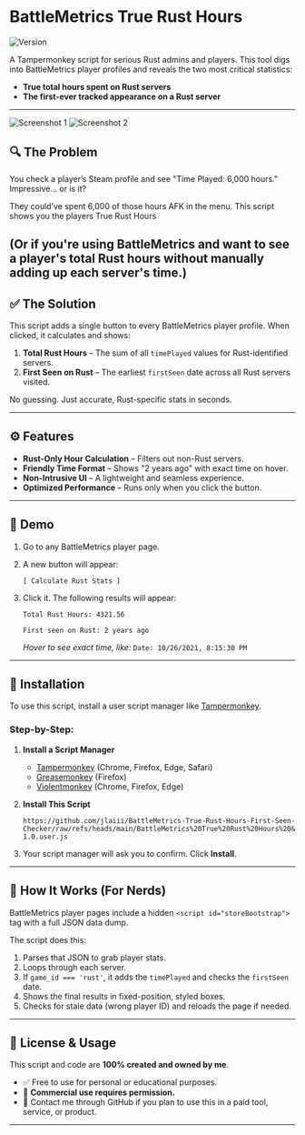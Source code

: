 # BattleMetrics True Rust Hours

![Version](https://img.shields.io/badge/version-1.0-blue.svg)

A Tampermonkey script for serious Rust admins and players. This tool digs into BattleMetrics player profiles and reveals the two most critical statistics:

- **True total hours spent on Rust servers**
- **The first-ever tracked appearance on a Rust server**

---

![Screenshot 1](https://i.imgur.com/kFekEq1.png)
![Screenshot 2](https://i.imgur.com/kFekEq1.png)

## 🔍 The Problem

You check a player’s Steam profile and see "Time Played: 6,000 hours." Impressive... or is it?

They could’ve spent 6,000 of those hours AFK in the menu. This script shows you the players True Rust Hours

(Or if you're using BattleMetrics and want to see a player's total Rust hours without manually adding up each server's time.)
---

## ✅ The Solution

This script adds a single button to every BattleMetrics player profile. When clicked, it calculates and shows:

1. **Total Rust Hours** – The sum of all `timePlayed` values for Rust-identified servers.
2. **First Seen on Rust** – The earliest `firstSeen` date across all Rust servers visited.

No guessing. Just accurate, Rust-specific stats in seconds.

---

## ⚙️ Features

- **Rust-Only Hour Calculation** – Filters out non-Rust servers.
- **Friendly Time Format** – Shows "2 years ago" with exact time on hover.
- **Non-Intrusive UI** – A lightweight and seamless experience.
- **Optimized Performance** – Runs only when you click the button.

---

## 🧪 Demo

1. Go to any BattleMetrics player page.
2. A new button will appear:

   ```
   [ Calculate Rust Stats ]
   ```

3. Click it. The following results will appear:

   ```
   Total Rust Hours: 4321.56
   ```

   ```
   First seen on Rust: 2 years ago
   ```

   *Hover to see exact time, like:* `Date: 10/26/2021, 8:15:30 PM`

---

## 🚀 Installation

To use this script, install a user script manager like [Tampermonkey](https://www.tampermonkey.net/).

### Step-by-Step:

1. **Install a Script Manager**  
   - [Tampermonkey](https://www.tampermonkey.net/) (Chrome, Firefox, Edge, Safari)  
   - [Greasemonkey](https://www.greasespot.net/) (Firefox)  
   - [Violentmonkey](https://violentmonkey.github.io/) (Chrome, Firefox, Edge)  

2. **Install This Script**  

   ```
   https://github.com/jlaiii/BattleMetrics-True-Rust-Hours-First-Seen-Checker/raw/refs/heads/main/BattleMetrics%20True%20Rust%20Hours%20&%20First%20Seen%20Checker-1.0.user.js
   ```

3. Your script manager will ask you to confirm. Click **Install**.

---

## 🧠 How It Works (For Nerds)

BattleMetrics player pages include a hidden `<script id="storeBootstrap">` tag with a full JSON data dump.

The script does this:

1. Parses that JSON to grab player stats.
2. Loops through each server.
3. If `game_id === 'rust'`, it adds the `timePlayed` and checks the `firstSeen` date.
4. Shows the final results in fixed-position, styled boxes.
5. Checks for stale data (wrong player ID) and reloads the page if needed.

---

## 📜 License & Usage

This script and code are **100% created and owned by me**.

- ✅ Free to use for personal or educational purposes.
- 🚫 **Commercial use requires permission.**
- 📩 Contact me through GitHub if you plan to use this in a paid tool, service, or product.

---
